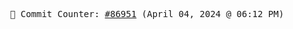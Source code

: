 <p align="center">
    <samp>
        📮 Commit Counter: <a href="https://github.com/Javascript-void0/Javascript-void0/commits/main">#86951</a> (April 04, 2024 @ 06:12 PM)
    </samp>
</p>
